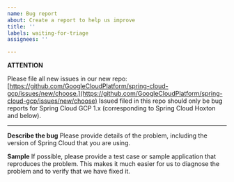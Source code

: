 ```yaml
---
name: Bug report
about: Create a report to help us improve
title: ''
labels: waiting-for-triage
assignees: ''

---
```


**ATTENTION**

Please file all new issues in our new repo: [https://github.com/GoogleCloudPlatform/spring-cloud-gcp/issues/new/choose.](https://github.com/GoogleCloudPlatform/spring-cloud-gcp/issues/new/choose)
Issued filed in this repo should only be bug reports for Spring Cloud GCP 1.x (corresponding to Spring Cloud Hoxton and below).

---

**Describe the bug**
Please provide details of the problem, including the version of Spring Cloud that you
are using. 

**Sample**
If possible, please provide a test case or sample application that reproduces
the problem. This makes it much easier for us to diagnose the problem and to verify that
we have fixed it.